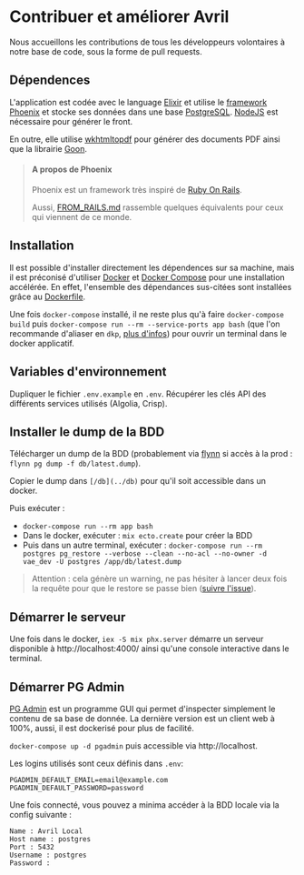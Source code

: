 # Contribuer et améliorer Avril

Nous accueillons les contributions de tous les développeurs volontaires à notre base de code, sous la forme de pull requests.

## Dépendences

L'application est codée avec le language [Elixir](https://elixir-lang.org/) et utilise le [framework Phoenix](https://phoenixframework.org/) et stocke ses données dans une base [PostgreSQL](https://www.postgresql.org/). [NodeJS](https://nodejs.org) est nécessaire pour générer le front.

En outre, elle utilise [wkhtmltopdf](https://wkhtmltopdf.org/) pour générer des documents PDF ainsi que la librairie [Goon](https://github.com/alco/goon).

> #### A propos de Phoenix
>
> Phoenix est un framework très inspiré de [Ruby On Rails](https://rubyonrails.org/).
>
> Aussi, [FROM_RAILS.md](FROM_RAILS.md) rassemble quelques équivalents pour ceux qui viennent de ce monde.

## Installation

Il est possible d'installer directement les dépendences sur sa machine, mais il est préconisé d'utiliser [Docker](https://www.docker.com/) et [Docker Compose](https://docs.docker.com/compose/) pour une installation accélérée. En effet, l'ensemble des dépendances sus-citées sont installées grâce au [Dockerfile](/Dockerfile).

Une fois `docker-compose` installé, il ne reste plus qu'à faire `docker-compose build` puis `docker-compose run --rm --service-ports app bash` (que l'on recommande d'aliaser en `dkp`, [plus d'infos](https://augustin-riedinger.fr/en/resources/using-docker-as-a-development-environment-part-1/)) pour ouvrir un terminal dans le docker applicatif.

## Variables d'environnement

Dupliquer le fichier `.env.example` en `.env`. Récupérer les clés API des différents services utilisés (Algolia, Crisp).

## Installer le dump de la BDD

Télécharger un dump de la BDD (probablement via [flynn](https://flynn.io/) si accès à la prod : `flynn pg dump -f db/latest.dump`).

Copier le dump dans `[/db](../db)` pour qu'il soit accessible dans un docker.

Puis exécuter :

- `docker-compose run --rm app bash`
- Dans le docker, exécuter : `mix ecto.create` pour créer la BDD
- Puis dans un autre terminal, exécuter : `docker-compose run --rm postgres pg_restore --verbose --clean --no-acl --no-owner -d vae_dev -U postgres /app/db/latest.dump`

> Attention : cela génère un warning, ne pas hésiter à lancer deux fois la requête pour que le restore se passe bien ([suivre l'issue](https://github.com/flynn/flynn/issues/4525)).

## Démarrer le serveur

Une fois dans le docker, `iex -S mix phx.server` démarre un serveur disponible à http://localhost:4000/ ainsi qu'une console interactive dans le terminal.

## Démarrer PG Admin

[PG Admin](https://www.pgadmin.org/) est un programme GUI qui permet d'inspecter simplement le contenu de sa base de donnée. La dernière version est un client web à 100%, aussi, il est dockerisé pour plus de facilité.

`docker-compose up -d pgadmin` puis accessible via http://localhost.

Les logins utilisés sont ceux définis dans `.env`:

```
PGADMIN_DEFAULT_EMAIL=email@example.com
PGADMIN_DEFAULT_PASSWORD=password
```

Une fois connecté, vous pouvez a minima accéder à la BDD locale via la config suivante :

```
Name : Avril Local
Host name : postgres
Port : 5432
Username : postgres
Password :
```

